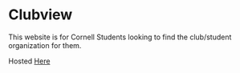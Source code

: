 # Clubview

This website is for Cornell Students looking to find the club/student organization for them.

Hosted <a href="https://clubview.netlify.app/">Here</a>

